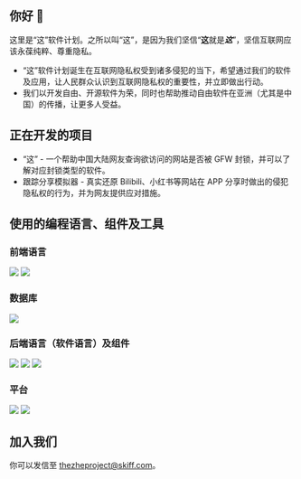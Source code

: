 ## 你好 👋
这里是“这”软件计划。之所以叫“这”，是因为我们坚信“**这**就是***这***”，坚信互联网应该永葆纯粹、尊重隐私。
* “这”软件计划诞生在互联网隐私权受到诸多侵犯的当下，希望通过我们的软件及应用，让人民群众认识到互联网隐私权的重要性，并立即做出行动。
* 我们以开发自由、开源软件为荣，同时也帮助推动自由软件在亚洲（尤其是中国）的传播，让更多人受益。

## 正在开发的项目
- “这” - 一个帮助中国大陆网友查询欲访问的网站是否被 GFW 封锁，并可以了解对应封锁类型的软件。
- 跟踪分享模拟器 - 真实还原 Bilibili、小红书等网站在 APP 分享时做出的侵犯隐私权的行为，并为网友提供应对措施。

## 使用的编程语言、组件及工具
### 前端语言
![](https://img.shields.io/badge/-HTML5-E34F26?style=for-the-badge&logo=HTML5&logoColor=fff)
![](https://img.shields.io/badge/-CSS3-00C300?style=for-the-badge&logo=CSS3&logoColor=fff)
### 数据库
![](https://img.shields.io/badge/-MySQL-00758F?style=for-the-badge&logo=MySQL&logoColor=fff)
### 后端语言（软件语言）及组件
![](https://img.shields.io/badge/-PHP-777BB4?style=for-the-badge&logo=PHP&logoColor=fff)
![](https://img.shields.io/badge/-Python-306998?style=for-the-badge&logo=Python&logoColor=fff)
![](https://img.shields.io/badge/-PyQt-2CDE85?style=for-the-badge&logo=Qt&logoColor=fff)
### 平台
![](https://img.shields.io/badge/-Github%20Pages-000000?style=for-the-badge&logo=Github&logoColor=fff)
![](https://img.shields.io/badge/-Cloudflare-F38020?style=for-the-badge&logo=Cloudflare&logoColor=fff) 
<!-- ![](https://img.shields.io/badge/-Vercel-000000?style=for-the-badge&logo=Vercel&logoColor=fff) -->

## 加入我们
你可以发信至 <thezheproject@skiff.com>。
